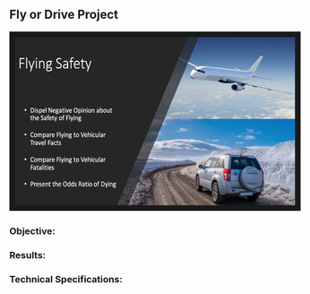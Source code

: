  ## Fly or Drive Project
 
 <img src="./fly_drive.png" 
 width="500" height="300" border="10" />

### Objective:


### Results:




### Technical Specifications:
